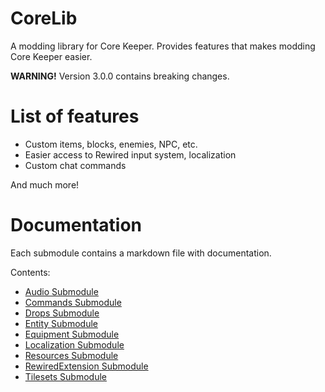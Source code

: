 # CoreLib
A modding library for Core Keeper. Provides features that makes modding Core Keeper easier.

**WARNING!** Version 3.0.0 contains breaking changes.

# List of features
- Custom items, blocks, enemies, NPC, etc.
- Easier access to Rewired input system, localization
- Custom chat commands

And much more!

# Documentation
Each submodule contains a markdown file with documentation.

Contents:
- [Audio Submodule](./Assets/CoreLibPackage/CoreLib.Audio/README.md)
- [Commands Submodule](./Assets/CoreLibPackage/CoreLib.Commands/README.md)
- [Drops Submodule](./Assets/CoreLibPackage/CoreLib.Drops/README.md)
- [Entity Submodule](./Assets/CoreLibPackage/CoreLib.Entity/README.md)
- [Equipment Submodule](./Assets/CoreLibPackage/CoreLib.Equipment/README.md)
- [Localization Submodule](./Assets/CoreLibPackage/CoreLib.Localization/README.md)
- [Resources Submodule](./Assets/CoreLibPackage/CoreLib.Resources/README.md)
- [RewiredExtension Submodule](./Assets/CoreLibPackage/CoreLib.RewiredExtension/README.md)
- [Tilesets Submodule](./Assets/CoreLibPackage/CoreLib.Tilesets/README.md)